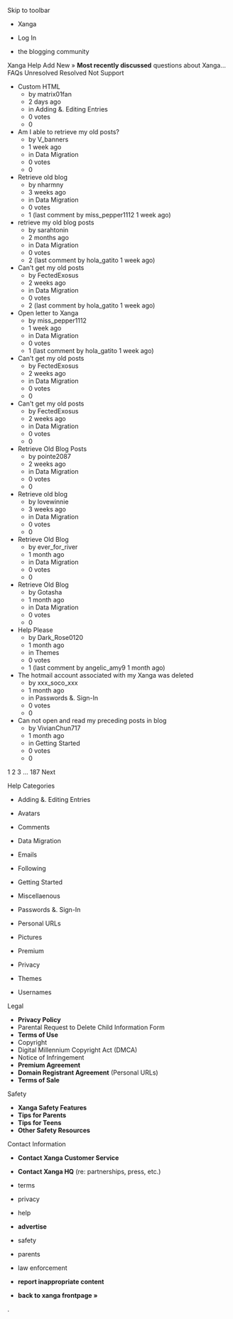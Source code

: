 Skip to toolbar

*   Xanga

*   Log In

*   the blogging community

Xanga Help Add New » **Most recently discussed** questions about Xanga… FAQs Unresolved Resolved Not Support

*   Custom HTML
    *   by matrix01fan
    *   2 days ago
    *   in Adding &. Editing Entries
    *   0 votes
    *   0
*   Am I able to retrieve my old posts?
    *   by V\_banners
    *   1 week ago
    *   in Data Migration
    *   0 votes
    *   0
*   Retrieve old blog
    *   by nharmny
    *   3 weeks ago
    *   in Data Migration
    *   0 votes
    *   1 (last comment by miss\_pepper1112 1 week ago)
*   retrieve my old blog posts
    *   by sarahtonin
    *   2 months ago
    *   in Data Migration
    *   0 votes
    *   2 (last comment by hola\_gatito 1 week ago)
*   Can't get my old posts
    *   by FectedExosus
    *   2 weeks ago
    *   in Data Migration
    *   0 votes
    *   2 (last comment by hola\_gatito 1 week ago)
*   Open letter to Xanga
    *   by miss\_pepper1112
    *   1 week ago
    *   in Data Migration
    *   0 votes
    *   1 (last comment by hola\_gatito 1 week ago)
*   Can't get my old posts
    *   by FectedExosus
    *   2 weeks ago
    *   in Data Migration
    *   0 votes
    *   0
*   Can't get my old posts
    *   by FectedExosus
    *   2 weeks ago
    *   in Data Migration
    *   0 votes
    *   0
*   Retrieve Old Blog Posts
    *   by pointe2087
    *   2 weeks ago
    *   in Data Migration
    *   0 votes
    *   0
*   Retrieve old blog
    *   by lovewinnie
    *   3 weeks ago
    *   in Data Migration
    *   0 votes
    *   0
*   Retrieve Old Blog
    *   by ever\_for\_river
    *   1 month ago
    *   in Data Migration
    *   0 votes
    *   0
*   Retrieve Old Blog
    *   by Gotasha
    *   1 month ago
    *   in Data Migration
    *   0 votes
    *   0
*   Help Please
    *   by Dark\_Rose0120
    *   1 month ago
    *   in Themes
    *   0 votes
    *   1 (last comment by angelic\_amy9 1 month ago)
*   The hotmail account associated with my Xanga was deleted
    *   by xxx\_soco\_xxx
    *   1 month ago
    *   in Passwords &. Sign-In
    *   0 votes
    *   0
*   Can not open and read my preceding posts in blog
    *   by VivianChun717
    *   1 month ago
    *   in Getting Started
    *   0 votes
    *   0

1 2 3 ... 187 Next

Help Categories

*   Adding &. Editing Entries
*   Avatars
*   Comments
*   Data Migration
*   Emails
*   Following
*   Getting Started
*   Miscellaenous

*   Passwords &. Sign-In
*   Personal URLs
*   Pictures
*   Premium
*   Privacy
*   Themes
*   Usernames

Legal

*   **Privacy Policy**
*   Parental Request to Delete Child Information Form
*   **Terms of Use**
*   Copyright
*   Digital Millennium Copyright Act (DMCA)
*   Notice of Infringement
*   **Premium Agreement**
*   **Domain Registrant Agreement** (Personal URLs)
*   **Terms of Sale**

Safety

*   **Xanga Safety Features**
*   **Tips for Parents**
*   **Tips for Teens**
*   **Other Safety Resources**

Contact Information

*   **Contact Xanga Customer Service**
*   **Contact Xanga HQ** (re: partnerships, press, etc.)

*   terms
*   privacy
*   help
*   **advertise**

*   safety
*   parents
*   law enforcement
*   **report inappropriate content**

*   **back to xanga frontpage »**

<img src="http://pixel.quantserve.com/pixel/p-87h-iNOVooym2.gif" style="display: none" height="1" width="1" alt="Quantcast"/>.